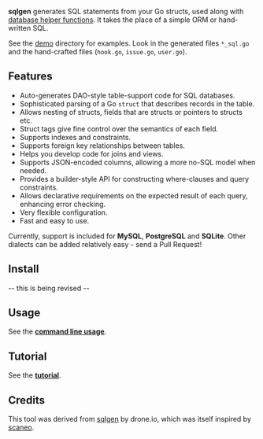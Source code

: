 **sqlgen** generates SQL statements from your Go structs, used along with
[database helper functions](https://github.com/rickb777/sqlapi). It takes the
place of a simple ORM or hand-written SQL.

See the [demo](https://github.com/rickb777/sqlgen2/tree/master/demo) directory for examples. Look in the
generated files `*_sql.go` and the hand-crafted files (`hook.go`, `issue.go`, `user.go`).

## Features

* Auto-generates DAO-style table-support code for SQL databases.
* Sophisticated parsing of a Go `struct` that describes records in the table.
* Allows nesting of structs, fields that are structs or pointers to structs etc.
* Struct tags give fine control over the semantics of each field.
* Supports indexes and constraints.
* Supports foreign key relationships between tables.
* Helps you develop code for joins and views.
* Supports JSON-encoded columns, allowing a more no-SQL model when needed.
* Provides a builder-style API for constructing where-clauses and query constraints.
* Allows declarative requirements on the expected result of each query, enhancing error checking. 
* Very flexible configuration.
* Fast and easy to use.

Currently, support is included for **MySQL**, **PostgreSQL** and **SQLite**. Other dialects can be added relatively easy - send a Pull Request!


## Install

 -- this is being revised --

## Usage

See the [**command line usage**](docs/usage.md).


## Tutorial

See the [**tutorial**](docs/tutorial.md).


## Credits

This tool was derived from [sqlgen](https://github.com/drone/sqlgen) by drone.io, which was itself
inspired by [scaneo](https://github.com/variadico/scaneo).
